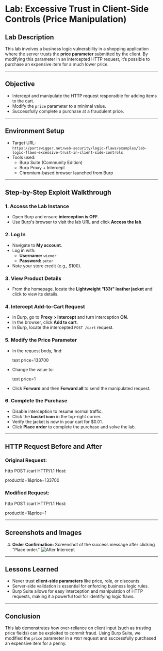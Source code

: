 
# Lab: Excessive Trust in Client-Side Controls (Price Manipulation)

## Lab Description
This lab involves a business logic vulnerability in a shopping application where the server trusts the **price parameter** submitted by the client. By modifying this parameter in an intercepted HTTP request, it’s possible to purchase an expensive item for a much lower price.

---

## Objective
- Intercept and manipulate the HTTP request responsible for adding items to the cart.
- Modify the `price` parameter to a minimal value.
- Successfully complete a purchase at a fraudulent price.

---

## Environment Setup
- Target URL:  
  `https://portswigger.net/web-security/logic-flaws/examples/lab-logic-flaws-excessive-trust-in-client-side-controls`
- Tools used:  
  - Burp Suite (Community Edition)  
  - Burp Proxy + Intercept  
  - Chromium-based browser launched from Burp

---

## Step-by-Step Exploit Walkthrough

### 1. Access the Lab Instance
- Open Burp and ensure **interception is OFF**.
- Use Burp's browser to visit the lab URL and click **Access the lab**.

### 2. Log In
- Navigate to **My account**.
- Log in with:
  - **Username:** `wiener`
  - **Password:** `peter`
- Note your store credit (e.g., $100).

### 3. View Product Details
- From the homepage, locate the **Lightweight "l33t" leather jacket** and click to view its details.

### 4. Intercept Add-to-Cart Request
- In Burp, go to **Proxy > Intercept** and turn interception **ON**.
- In the browser, click **Add to cart**.
- In Burp, locate the intercepted `POST /cart` request.

### 5. Modify the Price Parameter
- In the request body, find:
  
  text
  price=133700


* Change the value to:

  text
  price=1

* Click **Forward** and then **Forward all** to send the manipulated request.

### 6. Complete the Purchase

* Disable interception to resume normal traffic.
* Click the **basket icon** in the top-right corner.
* Verify the jacket is now in your cart for \$0.01.
* Click **Place order** to complete the purchase and solve the lab.

---

## HTTP Request Before and After

### Original Request:

http
POST /cart HTTP/1.1
Host: <lab-host>

productId=1&price=133700


### Modified Request:

http
POST /cart HTTP/1.1
Host: <lab-host>


productId=1&price=1


---

## Screenshots and Images

4. **Order Confirmation:**
   Screenshot of the success message after clicking "Place order."
   ![After Intercept](./orderconfirmaiton.png)

---

## Lessons Learned

* Never trust **client-side parameters** like price, role, or discounts.
* Server-side validation is essential for enforcing business logic rules.
* Burp Suite allows for easy interception and manipulation of HTTP requests, making it a powerful tool for identifying logic flaws.

---

## Conclusion

This lab demonstrates how over-reliance on client input (such as trusting price fields) can be exploited to commit fraud. Using Burp Suite, we modified the `price` parameter in a `POST` request and successfully purchased an expensive item for a penny.

